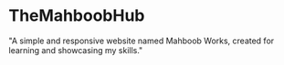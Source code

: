 # TheMahboobHub
"A simple and responsive website named Mahboob Works, created for learning and showcasing my skills."

